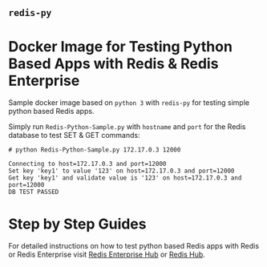 ## ```redis-py``` 
# Docker Image for Testing Python Based Apps with Redis & Redis Enterprise
Sample docker image based on ```python 3``` with ```redis-py``` for testing simple python based Redis apps.

Simply run ```Redis-Python-Sample.py``` with ```hostname``` and ```port``` for the Redis database to test SET & GET commands:
```
# python Redis-Python-Sample.py 172.17.0.3 12000

Connecting to host=172.17.0.3 and port=12000
Set key 'key1' to value '123' on host=172.17.0.3 and port=12000
Get key 'key1' and validate value is '123' on host=172.17.0.3 and port=12000
DB TEST PASSED
```
# 
# Step by Step Guides
For detailed instructions on how to test python based Redis apps with Redis or Redis Enterprise visit [Redis Enterprise Hub](https://hub.docker.com/r/redislabs/redis/) or [Redis Hub](https://hub.docker.com/_/redis/).
